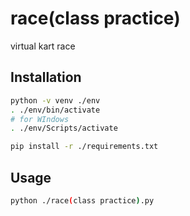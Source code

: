 # race(class practice)

virtual kart race

## Installation

```bash
python -v venv ./env
. ./env/bin/activate
# for WIndows
. ./env/Scripts/activate 

pip install -r ./requirements.txt
```

## Usage

```bash
python ./race(class practice).py
```
